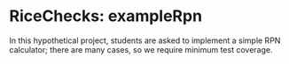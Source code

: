 # RiceChecks: exampleRpn

In this hypothetical project, students are asked to implement a simple RPN calculator;
there are many cases, so we require minimum test coverage.
